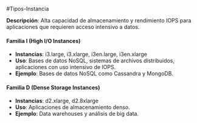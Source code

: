 #Tipos-Instancia 

**Descripción**: Alta capacidad de almacenamiento y rendimiento IOPS para aplicaciones que requieren acceso intensivo a datos.

#### Familia I (High I/O Instances)

- **Instancias**: i3.large, i3.xlarge, i3en.large, i3en.xlarge
- **Uso**: Bases de datos NoSQL, sistemas de archivos distribuidos, aplicaciones con uso intensivo de IOPS.
- **Ejemplo**: Bases de datos NoSQL como Cassandra y MongoDB.

#### Familia D (Dense Storage Instances)

- **Instancias**: d2.xlarge, d2.8xlarge
- **Uso**: Aplicaciones de almacenamiento denso.
- **Ejemplo**: Data warehouses y análisis de big data.